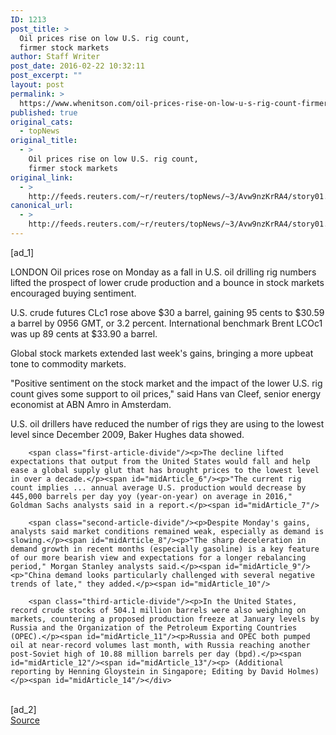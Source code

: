 ```yaml
---
ID: 1213
post_title: >
  Oil prices rise on low U.S. rig count,
  firmer stock markets
author: Staff Writer
post_date: 2016-02-22 10:32:11
post_excerpt: ""
layout: post
permalink: >
  https://www.whenitson.com/oil-prices-rise-on-low-u-s-rig-count-firmer-stock-markets/
published: true
original_cats:
  - topNews
original_title:
  - >
    Oil prices rise on low U.S. rig count,
    firmer stock markets
original_link:
  - >
    http://feeds.reuters.com/~r/reuters/topNews/~3/Avw9nzKrRA4/story01.htm
canonical_url:
  - >
    http://feeds.reuters.com/~r/reuters/topNews/~3/Avw9nzKrRA4/story01.htm
---
```

 [ad_1]
<br><div id="articleText">
<span id="midArticle_start"/>

<span id="midArticle_0"/><span class="focusParagraph" readability="3"><p><span class="articleLocation">LONDON</span> Oil prices rose on Monday as a fall in U.S. oil drilling rig numbers lifted the prospect of lower crude production and a bounce in stock markets encouraged buying sentiment.</p></span><span id="midArticle_1"/><p>U.S. crude futures CLc1 rose above $30 a barrel, gaining 95 cents to $30.59 a barrel by 0956 GMT, or 3.2 percent. International benchmark Brent LCOc1 was up 89 cents at $33.90 a barrel.</p><span id="midArticle_2"/><p>Global stock markets extended last week's gains, bringing a more upbeat tone to commodity markets.</p><span id="midArticle_3"/><p>"Positive sentiment on the stock market and the impact of the lower U.S. rig count gives some support to oil prices," said Hans van Cleef, senior energy economist at ABN Amro in Amsterdam.</p><span id="midArticle_4"/><p>U.S. oil drillers have reduced the number of rigs they are using to the lowest level since December 2009, Baker Hughes data showed.</p><span id="midArticle_5"/>
        
        <span class="first-article-divide"/><p>The decline lifted expectations that output from the United States would fall and help ease a global supply glut that has brought prices to the lowest level in over a decade.</p><span id="midArticle_6"/><p>"The current rig count implies ... annual average U.S. production would decrease by 445,000 barrels per day yoy (year-on-year) on average in 2016," Goldman Sachs analysts said in a report.</p><span id="midArticle_7"/>
        
        <span class="second-article-divide"/><p>Despite Monday's gains, analysts said market conditions remained weak, especially as demand is slowing.</p><span id="midArticle_8"/><p>"The sharp deceleration in demand growth in recent months (especially gasoline) is a key feature of our more bearish view and expectations for a longer rebalancing period," Morgan Stanley analysts said.</p><span id="midArticle_9"/><p>"China demand looks particularly challenged with several negative trends of late," they added.</p><span id="midArticle_10"/>
        
        <span class="third-article-divide"/><p>In the United States, record crude stocks of 504.1 million barrels were also weighing on markets, countering a proposed production freeze at January levels by Russia and the Organization of the Petroleum Exporting Countries (OPEC).</p><span id="midArticle_11"/><p>Russia and OPEC both pumped oil at near-record volumes last month, with Russia reaching another post-Soviet high of 10.88 million barrels per day (bpd).</p><span id="midArticle_12"/><span id="midArticle_13"/><p> (Additional reporting by Henning Gloystein in Singapore; Editing by David Holmes)</p><span id="midArticle_14"/></div>
<br>[ad_2]
<br><a href="http://feeds.reuters.com/~r/reuters/topNews/~3/Avw9nzKrRA4/story01.htm">Source </a>